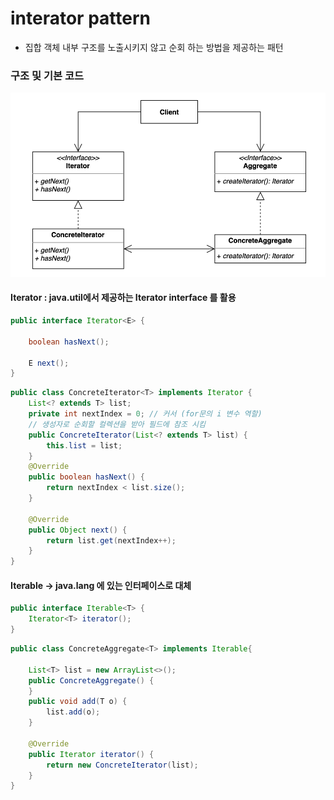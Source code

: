 # interator pattern
- 집합 객체 내부 구조를 노출시키지 않고 순회 하는 방법을 제공하는 패턴

### 구조 및 기본 코드 
![img.png](img.png)

#### Iterator : java.util에서 제공하는 Iterator interface 를 활용
```java
public interface Iterator<E> {

    boolean hasNext();

    E next();
}
```

```java
public class ConcreteIterator<T> implements Iterator {
    List<? extends T> list;
    private int nextIndex = 0; // 커서 (for문의 i 변수 역할)
    // 생성자로 순회할 컬렉션을 받아 필드에 참조 시킴
    public ConcreteIterator(List<? extends T> list) {
        this.list = list;
    }
    @Override
    public boolean hasNext() {
        return nextIndex < list.size();
    }

    @Override
    public Object next() {
        return list.get(nextIndex++);
    }
}
```

#### Iterable -> java.lang 에 있는 인터페이스로 대체
```java
public interface Iterable<T> {
    Iterator<T> iterator();
}
```

```java
public class ConcreteAggregate<T> implements Iterable{

    List<T> list = new ArrayList<>();
    public ConcreteAggregate() {
    }
    public void add(T o) {
        list.add(o);
    }

    @Override
    public Iterator iterator() {
        return new ConcreteIterator(list);
    }
}
```